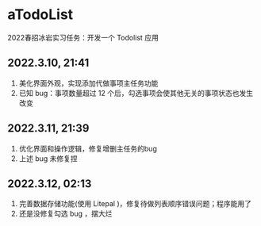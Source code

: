 # aTodoList
2022春招冰岩实习任务：开发一个 Todolist 应用

## 2022.3.10, 21:41
1. 美化界面外观，实现添加代做事项主任务功能
2. 已知 bug：事项数量超过 12 个后，勾选事项会使其他无关的事项状态也发生改变

## 2022.3.11, 21:39
1. 优化界面和操作逻辑，修复增删主任务的bug
2. 上述 bug 未修复捏

## 2022.3.12, 02:13
1. 完善数据存储功能(使用 Litepal )，修复待做列表顺序错误问题；程序能用了
2. 还是没修复勾选 bug ，摆大烂
